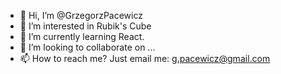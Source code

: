 - 👋 Hi, I’m @GrzegorzPacewicz
- 👀 I’m interested in Rubik's Cube
- 🌱 I’m currently learning React.
- 💞️ I’m looking to collaborate on ...
- 📫 How to reach me? Just email me: g.pacewicz@gmail.com

<!---
GrzegorzPacewicz/GrzegorzPacewicz is a ✨ special ✨ repository because its `README.md` (this file) appears on your GitHub profile.
You can click the Preview link to take a look at your changes.
--->
